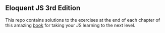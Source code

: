 ## Eloquent JS 3rd Edition

This repo contains solutions to the exercises at the end of each chapter of this amazing [book](https://eloquentjavascript.net/) for taking your JS learning to the next level.